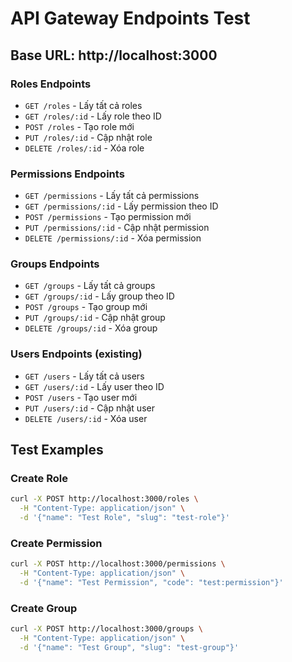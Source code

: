 # API Gateway Endpoints Test

## Base URL: http://localhost:3000

### Roles Endpoints
- `GET /roles` - Lấy tất cả roles
- `GET /roles/:id` - Lấy role theo ID
- `POST /roles` - Tạo role mới
- `PUT /roles/:id` - Cập nhật role
- `DELETE /roles/:id` - Xóa role

### Permissions Endpoints
- `GET /permissions` - Lấy tất cả permissions
- `GET /permissions/:id` - Lấy permission theo ID
- `POST /permissions` - Tạo permission mới
- `PUT /permissions/:id` - Cập nhật permission
- `DELETE /permissions/:id` - Xóa permission

### Groups Endpoints
- `GET /groups` - Lấy tất cả groups
- `GET /groups/:id` - Lấy group theo ID
- `POST /groups` - Tạo group mới
- `PUT /groups/:id` - Cập nhật group
- `DELETE /groups/:id` - Xóa group

### Users Endpoints (existing)
- `GET /users` - Lấy tất cả users
- `GET /users/:id` - Lấy user theo ID
- `POST /users` - Tạo user mới
- `PUT /users/:id` - Cập nhật user
- `DELETE /users/:id` - Xóa user

## Test Examples

### Create Role
```bash
curl -X POST http://localhost:3000/roles \
  -H "Content-Type: application/json" \
  -d '{"name": "Test Role", "slug": "test-role"}'
```

### Create Permission
```bash
curl -X POST http://localhost:3000/permissions \
  -H "Content-Type: application/json" \
  -d '{"name": "Test Permission", "code": "test:permission"}'
```

### Create Group
```bash
curl -X POST http://localhost:3000/groups \
  -H "Content-Type: application/json" \
  -d '{"name": "Test Group", "slug": "test-group"}'
```
